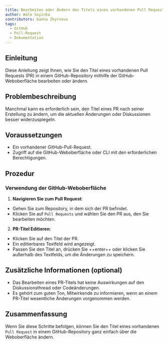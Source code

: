 ```yaml
---
title: Bearbeiten oder Ändern des Titels eines vorhandenen Pull Request über github.com
author: Wale Soyinka
contributors: Ganna Zhyrnova
tags:
  - GitHub
  - Pull-Request
  - Dokumentation
---
```


## Einleitung

Diese Anleitung zeigt Ihnen, wie Sie den Titel eines vorhandenen Pull Requests (PR) in einem GitHub-Repository mithilfe der GitHub-Weboberfläche bearbeiten oder ändern.

## Problembeschreibung

Manchmal kann es erforderlich sein, den Titel eines PR nach seiner Erstellung zu ändern, um die aktuellen Änderungen oder Diskussionen besser widerzuspiegeln.

## Voraussetzungen

- Ein vorhandener GitHub-Pull-Request.
- Zugriff auf die GitHub-Weboberfläche oder CLI mit den erforderlichen Berechtigungen.

## Prozedur

### Verwendung der GitHub-Weboberfläche

1. **Navigieren Sie zum Pull Request**:
  - Gehen Sie zum Repository, in dem sich der PR befindet.
  - Klicken Sie auf `Pull Requests` und wählen Sie den PR aus, den Sie bearbeiten möchten.

2. **PR-Titel Editieren**:
  - Klicken Sie auf den Titel der PR.
  - Ein editierbares Textfeld wird angezeigt.
  - Passen Sie den Titel an, drücken Sie ++enter++ oder klicken Sie außerhalb des Textfelds, um die Änderungen zu speichern.

## Zusätzliche Informationen (optional)

- Das Bearbeiten eines PR-Titels hat keine Auswirkungen auf den Diskussionsthread oder Codeänderungen.
- Es gehört zum guten Ton, Mitwirkende zu informieren, wenn an einem PR-Titel wesentliche Änderungen vorgenommen werden.

## Zusammenfassung

Wenn Sie diese Schritte befolgen, können Sie den Titel eines vorhandenen `Pull Request` in einem GitHub-Repository ganz einfach über die Weboberfläche ändern.
